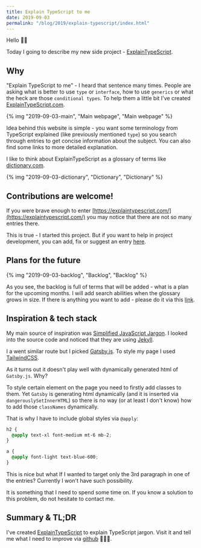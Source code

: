 ```yaml
---
title: Explain TypeScript to me
date: 2019-09-03
permalink: "/blog/2019/explain-typescript/index.html"
---
```


Hello 👋🏻

Today I going to describe my new side project - [ExplainTypeScript](https://explaintypescript.com/).

## Why

"Explain TypeScript to me" - I heard that sentence many times. People are asking what is better to use
`type` or `interface`, how to use `generics` or what the heck are those `conditional types`. To help them a little
bit I've created [ExplainTypeScript.com](https://explaintypescript.com/).

{% img "2019-09-03-main", "Main webpage", "Main webpage" %}

Idea behind this website is simple - you want some terminology from TypeScript explained (like previously mentioned `type`) so
you search through entries to get concise information about the subject.
You can also find some links to more detailed explanation.

I like to think about ExplainTypeScript as a glossary of terms like [dictionary.com](https://www.dictionary.com/).

{% img "2019-09-03-dictionary", "Dictionary", "Dictionary" %}

## Contributions are welcome!

If you were brave enough to enter [https://explaintypescript.com/](https://explaintypescript.com/) you may
notice that there are not so many entries there.

This is true - I started this project. But if you want to help in project development, you can
add, fix or suggest an entry [here](https://github.com/krzysztofzuraw/explain-typescript/issues?q=is%3Aissue+is%3Aopen+sort%3Aupdated-desc).

## Plans for the future

{% img "2019-09-03-backlog", "Backlog", "Backlog" %}

As you see, the backlog is full of terms that will be added - what is a plan for the upcoming months. I will add
search abilities when the glossary grows in size. If there is anything you want to add - please do it via
this [link](https://github.com/krzysztofzuraw/explain-typescript/issues/new/choose).

## Inspiration & tech stack

My main source of inspiration was [Simplified JavaScript Jargon](http://jargon.js.org/). I looked into
the source code and noticed that they are using [Jekyll](https://jekyllrb.com).

I a went similar route but I picked [Gatsby.js](https://www.gatsbyjs.org/). To style my page I used [TailwindCSS](https://tailwindcss.com/).

As it turns out it doesn't play well with dynamically generated html of `Gatsby.js`. Why?

To style certain element on the page you need to firstly add classes to them. Yet `Gatsby` is generating html dynamically (and it is inserted via `dangerouslySetInnerHTML`) so there is no way (or at least I don't know) how to add those `classNames` dynamically.

That is why I have to include global styles via `@apply`:

```css
h2 {
  @apply text-xl font-medium mt-6 mb-2;
}

a {
  @apply font-light text-blue-600;
}
```

This is nice but what If I wanted to target only the 3rd paragraph in one of the entries? Currently I won't
have such possibility.

It is something that I need to spend some time on. If you know a solution to this problem, do not hesitate to contact me.

## Summary & TL;DR

I've created [ExplainTypeScript](https://explaintypescript.com/) to explain TypeScript jargon. Visit it
and tell me what I need to improve via [github](https://github.com/krzysztofzuraw/explain-typescript) 👨🏻‍💻.
